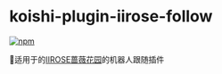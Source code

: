 # koishi-plugin-iirose-follow

[![npm](https://img.shields.io/npm/v/koishi-plugin-iirose-follow?style=flat-square)](https://www.npmjs.com/package/koishi-plugin-iirose-follow)

适用于的[IIROSE蔷薇花园](https://iirose.com/)的机器人跟随插件
